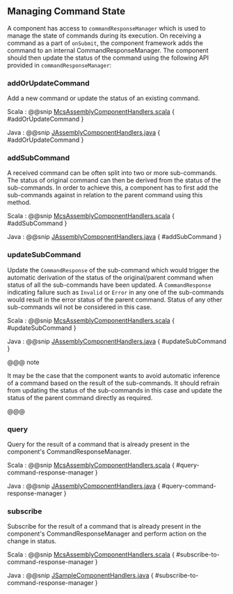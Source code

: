 ## Managing Command State

A component has access to `commandResponseManager` which is used to manage the state of commands during its execution.
On receiving a command as a part of `onSubmit`, the component framework adds the command to an internal CommandResponseManager.
The component should then update the status of the command using the following API provided in `commandResponseManager`:

### addOrUpdateCommand
Add a new command or update the status of an existing command.

Scala
:   @@snip [McsAssemblyComponentHandlers.scala](../../../../csw-framework/src/test/scala/csw/common/components/command/McsAssemblyComponentHandlers.scala) { #addOrUpdateCommand }

Java
:   @@snip [JAssemblyComponentHandlers.java](../../../../examples/src/main/java/csw/framework/components/assembly/JAssemblyComponentHandlers.java) { #addOrUpdateCommand }

### addSubCommand
A received command can be often split into two or more sub-commands. The status of original command can then be derived
from the status of the sub-commands. In order to achieve this, a component has to first add the sub-commands against 
in relation to the parent command using this method.

Scala
:   @@snip [McsAssemblyComponentHandlers.scala](../../../../csw-framework/src/test/scala/csw/common/components/command/McsAssemblyComponentHandlers.scala) { #addSubCommand }

Java
:   @@snip [JAssemblyComponentHandlers.java](../../../../examples/src/main/java/csw/framework/components/assembly/JAssemblyComponentHandlers.java) { #addSubCommand }

### updateSubCommand
Update the `CommandResponse` of the sub-command which would trigger the automatic derivation of the status of the original/parent command when
status of all the sub-commands have been updated. A `CommandResponse` indicating failure such as `Invalid` or `Error` in any one 
of the sub-commands would result in the error status of the parent command. Status of any other sub-commands wil not be 
considered in this case.

Scala
:   @@snip [McsAssemblyComponentHandlers.scala](../../../../csw-framework/src/test/scala/csw/common/components/command/McsAssemblyComponentHandlers.scala) { #updateSubCommand }

Java
:   @@snip [JAssemblyComponentHandlers.java](../../../../examples/src/main/java/csw/framework/components/assembly/JAssemblyComponentHandlers.java) { #updateSubCommand }

@@@ note

It may be the case that the component wants to avoid automatic inference of a command based on the result of the
sub-commands. It should refrain from updating the status of the sub-commands in this case and update the status
of the parent command directly as required.

@@@

### query
Query for the result of a command that is already present in the component's CommandResponseManager.

Scala
:   @@snip [McsAssemblyComponentHandlers.scala](../../../../csw-framework/src/test/scala/csw/common/components/command/McsAssemblyComponentHandlers.scala) { #query-command-response-manager }

Java
:   @@snip [JAssemblyComponentHandlers.java](../../../../examples/src/main/java/csw/framework/components/assembly/JAssemblyComponentHandlers.java) { #query-command-response-manager }

### subscribe
Subscribe for the result of a command that is already present in the component's CommandResponseManager and perform action
on the change in status.

Scala
:   @@snip [McsAssemblyComponentHandlers.scala](../../../../csw-framework/src/test/scala/csw/common/components/command/McsAssemblyComponentHandlers.scala) { #subscribe-to-command-response-manager }

Java
:   @@snip [JSampleComponentHandlers.java](../../../../examples/src/main/java/csw/framework/components/assembly/JAssemblyComponentHandlers.java) { #subscribe-to-command-response-manager }

